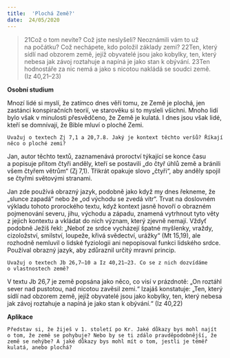 ```yaml
---
title:  'Plochá Země?'
date:  24/05/2020
---
```


> <p></p>
> 21Což o tom nevíte? Což jste neslyšeli? Neoznámili vám to už na počátku? Což nechápete, kdo položil základy zemi? 22Ten, který sídlí nad obzorem země, jejíž obyvatelé jsou jako kobylky, ten, který nebesa jak závoj roztahuje a napíná je jako stan k obývání. 23Ten hodnostáře za nic nemá a jako s nicotou nakládá se soudci země. (Iz 40,21–23)

**Osobní studium**

Mnozí lidé si myslí, že zatímco dnes věří tomu, ze Země je plochá, jen zastánci konspiračních teorií, ve starověku si to mysleli všichni. Mnoho lidí bylo však v minulosti přesvědčeno, že Země je kulatá. I dnes jsou však lidé, kteří se domnívají, že Bible mluví o ploché Zemi.

`Uvažuj o textech Zj 7,1 a 20,7.8. Jaký je kontext těchto veršů? Říkají něco o ploché zemi?`

Jan, autor těchto textů, zaznamenává proroctví týkající se konce času a popisuje přitom čtyři anděly, kteří se postavili „do čtyř úhlů země a bránili všem čtyřem větrům“ (Zj 7,1). Třikrát opakuje slovo „čtyři“, aby anděly spojil se čtyřmi světovými stranami.

Jan zde používá obrazný jazyk, podobně jako když my dnes řekneme, že „slunce zapadá“ nebo že „od východu se zvedá vítr“. Trvat na doslovném výkladu tohoto prorockého textu, když kontext jasně hovoří o obrazném pojmenování severu, jihu, východu a západu, znamená vytrhnout tyto věty z jejich kontextu a vkládat do nich význam, který zjevně nemají. Vždyť podobně Ježíš řekl: „Neboť ze srdce vycházejí špatné myšlenky, vraždy, cizoložství, smilství, loupeže, křivá svědectví, urážky“ (Mt 15,19), ale rozhodně nemluvil o lidské fyziologii ani nepopisoval funkci lidského srdce. Používal obrazný jazyk, aby zdůraznil určitý mravní princip.

`Uvažuj o textech Jb 26,7–10 a Iz 40,21–23. Co se z nich dozvídáme o vlastnostech země?`

V textu Jb 26,7 je země popsána jako něco, co visí v prázdnotě: „On roztáhl sever nad pustotou, nad nicotou zavěsil zemi.“ Izajáš konstatuje: „Ten, který sídlí nad obzorem země, jejíž obyvatelé jsou jako kobylky, ten, který nebesa jak závoj roztahuje a napíná je jako stan k obývání.“ (Iz 40,22)

**Aplikace**

`Představ si, že žiješ v 1. století po Kr. Jaké důkazy bys mohl najít o tom, že země se pohybuje? Nebo by se ti zdálo pravděpodobnější, že země se nehýbe? A jaké důkazy bys mohl mít o tom, jestli je téměř kulatá, anebo plochá?`